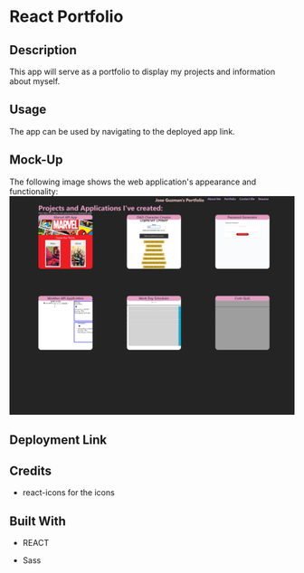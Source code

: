 # React Portfolio



## Description

This app will serve as a portfolio to display my projects and information about myself.


## Usage

The app can be used by navigating to the deployed app link.

## Mock-Up

The following image shows the web application's appearance and functionality: 
![This shows what home page will look like](./src/assets/images/app-preview.png)

## Deployment Link



## Credits

- react-icons for the icons

## Built With

- REACT

- Sass
